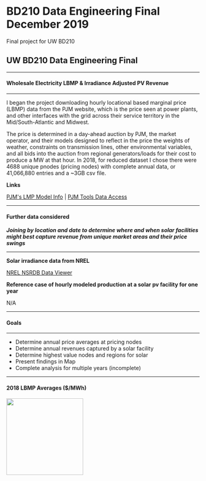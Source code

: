 # BD210 Data Engineering Final December 2019
 Final project for UW BD210
 
 
## UW BD210 Data Engineering Final
-------
#### Wholesale Electricity LBMP & Irradiance Adjusted PV Revenue
-------
I began the project downloading hourly locational based marginal price (LBMP) data from the PJM website, which is the price seen at power plants, and other interfaces with the grid across their service territory in the Mid/South-Atlantic and Midwest.

The price is determined in a day-ahead auction by PJM, the market operator, and their models designed to reflect in the price the weights of weather, constraints on transmission lines, other environmental variables, and all bids into the auction from regional generators/loads for their cost to produce a MW at that hour. In 2018, for reduced dataset I chose there were 4688 unique pnodes (pricing nodes) with complete annual data, or 41,066,880 entries and a ~3GB csv file.


**Links**

[PJM's LMP Model Info](https://www.pjm.com/markets-and-operations/energy/lmp-model-info.aspx) | [PJM Tools Data Access](https://www.pjm.com/markets-and-operations/etools.aspx)

____


#### Further data considered

___Joining by location and date to determine where and when solar facilities might best capture revenue from unique market areas and their price swings___ 

-----

**Solar irradiance data from NREL**

[NREL NSRDB Data Viewer](https://maps.nrel.gov/nsrdb-viewer/)

**Reference case of hourly modeled production at a solar pv facility for one year**

N/A

----

#### Goals

___

* Determine annual price averages at pricing nodes
* Determine annual revenues captured by a solar facility
* Determine highest value nodes and regions for solar
* Present findings in Map
* Complete analysis for multiple years (incomplete)


___

#### 2018 LBMP Averages ($/MWh)

<img src="https://github.com/pkampf/BD210_Final_2019/blob/master/img/pjm_2018_lbmp.png" width="200" height="200">
